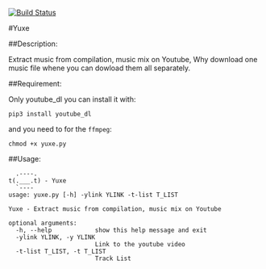 [![Build Status](https://travis-ci.org/hihebark/Yuxe.svg?branch=master)](https://travis-ci.org/hihebark/Yuxe)

#Yuxe

##Description:

Extract music from compilation, music mix on Youtube, 
Why download one music file whene you can dowload them all separately.

##Requirement:

Only youtube_dl you can install it with:

    pip3 install youtube_dl

and you need to for the `ffmpeg`:

    chmod +x yuxe.py

##Usage:

      .----.
    t(.___.t) - Yuxe
      `----
    usage: yuxe.py [-h] -ylink YLINK -t-list T_LIST

    Yuxe - Extract music from compilation, music mix on Youtube

    optional arguments:
      -h, --help            show this help message and exit
      -ylink YLINK, -y YLINK
                            Link to the youtube video
      -t-list T_LIST, -t T_LIST
                            Track List

